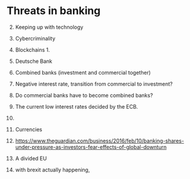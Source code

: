 Threats in banking 
==================

2. Keeping up with technology
  1. Cybercriminality
  2. Blockchains
    1. 
  
2. Deutsche Bank

3. Combined banks (investment and commercial together)

4. Negative interest rate, transition from commercial to investment?
  1. Do commercial banks have to become combined banks?
  
1. The current low interest rates decided by the ECB.
  1. 
  
5.  Currencies 
  1. https://www.theguardian.com/business/2016/feb/10/banking-shares-under-pressure-as-investors-fear-effects-of-global-downturn

6. A divided EU
  1. with brexit actually happening,  

